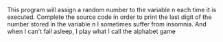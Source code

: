 This program will assign a random number to the variable n each time it is executed. Complete the source code in order to print the last digit of the number stored in the variable n
 I sometimes suffer from insomnia. And when I can't fall asleep, I play what I call the alphabet game

